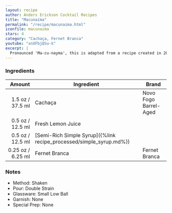 ```yaml
---
layout: recipe
author: Anders Erickson Cocktail Recipes
title: "Macunaíma"
permalink: "/recipe/macunaima.html"
iconfile: macunaima
stars: 4
category: "Cachaça, Fernet Branca"
youtube: "xnXFbjQSu-k"
excerpt: |
  Pronounced 'Ma-cu-nayma', this is adapted from a recipe created in 2014 by Arnaldo Hirai at his Boca de Ouro bar in São Paulo, Brazil. According to Arnaldo, his recipe started to take shape in 2014 and was almost called Caxirola, after the rattle created by Carlinhos Brown to be the official musical instrument for the World Cup in Brazil later that year.
---
```


### Ingredients

|  Amount | Ingredient                                                | Brand                 |
| ------: | --------------------------------------------------------- | --------------------- |
|  1.5 oz / 37.5 ml | Cachaça                                                   | Novo Fogo Barrel-Aged |
|  0.5 oz / 12.5 ml | Fresh Lemon Juice                                         |
|  0.5 oz / 12.5 ml | [Semi-Rich Simple Syrup]({%link recipe_processed/simple_syrup.md%}) |
| 0.25 oz / 6.25 ml | Fernet Branca                                             | Fernet Branca         |

### Notes

- Method: Shaken
- Pour: Double Strain
- Glassware: Small Low Ball
- Garnish: None
- Special Prep: None
